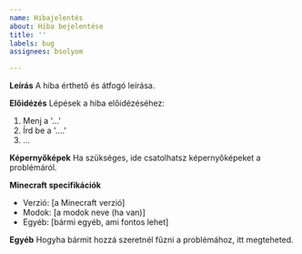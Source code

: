 ```yaml
---
name: Hibajelentés
about: Hiba bejelentése
title: ''
labels: bug
assignees: bsolyom

---
```


**Leírás**
A hiba érthető és átfogó leírása.

**Előidézés**
Lépések a hiba előidézéséhez:
1. Menj a '...'
2. Írd be a '....'
3. ...

**Képernyőképek**
Ha szükséges, ide csatolhatsz képernyőképeket a problémáról.

**Minecraft specifikációk**
 - Verzió: [a Minecraft verzió]
 - Modok: [a modok neve (ha van)]
 - Egyéb: [bármi egyéb, ami fontos lehet]

**Egyéb**
Hogyha bármit hozzá szeretnél fűzni a problémához, itt megteheted.

